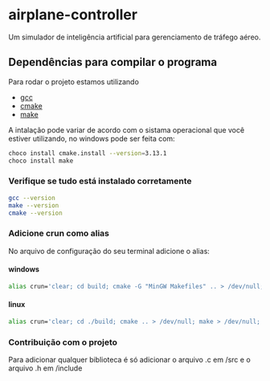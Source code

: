 # airplane-controller
Um simulador de inteligência artificial para gerenciamento de tráfego aéreo.

## Dependências para compilar o programa
Para rodar o projeto estamos utilizando
- [gcc](https://gcc.gnu.org/releases.html)
- [cmake](https://cmake.org/download/)
- [make](https://www.gnu.org/software/make/)

A intalação pode variar de acordo com o sistama operacional que você estiver utilizando, no windows pode ser feita com:
```sh
choco install cmake.install --version=3.13.1
choco install make
```

### Verifique se tudo está instalado corretamente
```sh
gcc --version
make --version
cmake --version
```

### Adicione crun como alias
No arquivo de configuração do seu terminal adicione o alias:
#### windows
~~~sh
alias crun='clear; cd build; cmake -G "MinGW Makefiles" .. > /dev/null; make > /dev/null; cd ..; ./build/AirplaneController.exe'
~~~
#### linux
~~~sh
alias crun='clear; cd ./build; cmake .. > /dev/null; make > /dev/null; cd ../; ./build/AirplaneController'
~~~

### Contribuição com o projeto
Para adicionar qualquer biblioteca é só adicionar o arquivo .c em /src e o arquivo .h em /include

